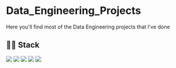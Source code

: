 # Data_Engineering_Projects

Here you'll find most of the Data Engineering projects that I've done

## :man_technologist: Stack
![](https://img.shields.io/badge/Cloud-AWS-purple) ![](https://img.shields.io/badge/Language-SQL-blue) ![](https://img.shields.io/badge/Language-python-blue) ![](https://img.shields.io/badge/Theory-Statistics-orange)  ![](https://img.shields.io/badge/Theory-Machine%20Learning-orange) 
